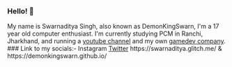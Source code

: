 ### Hello! 👋

<!--**DemonKingSwarn/DemonKingSwarn** is a ✨ _special_ ✨ repository because its `README.md` (this file) appears on your GitHub profile.**--!>

My name is Swarnaditya Singh, also known as DemonKingSwarn, I'm a 17 year old computer enthusiast.
I'm currently studying PCM in Ranchi, Jharkhand,
and running a <a href="https://www.youtube.com/SwarnadityaSinghTheGamingGuruji">youtube channel</a> and my own <a href="gamersinunitystudios.weebly.com">gamedev company</a>.

### Link to my socials:-

<a href"https://instagram.com/demonkingswarn">Instagram</a>
<a href="https://twitter.com/DemonKingSwarn">Twitter</a>
https://swarnaditya.glitch.me/ & https://demonkingswarn.github.io/
